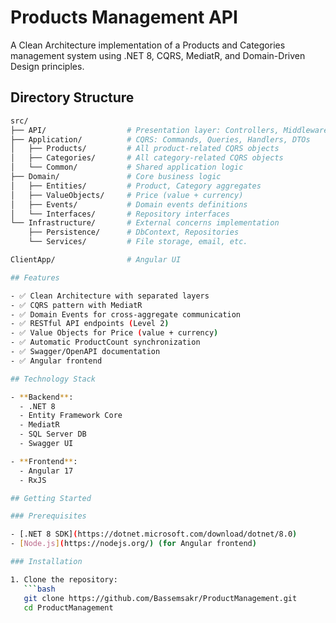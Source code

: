 # Products Management API

A Clean Architecture implementation of a Products and Categories management system using .NET 8, CQRS, MediatR, and Domain-Driven Design principles.

## Directory Structure

```bash
src/
├── API/                  # Presentation layer: Controllers, Middleware
├── Application/          # CQRS: Commands, Queries, Handlers, DTOs
│   ├── Products/         # All product-related CQRS objects
│   ├── Categories/       # All category-related CQRS objects
│   └── Common/           # Shared application logic
├── Domain/               # Core business logic
│   ├── Entities/         # Product, Category aggregates
│   ├── ValueObjects/     # Price (value + currency)
│   ├── Events/           # Domain events definitions
│   └── Interfaces/       # Repository interfaces
└── Infrastructure/       # External concerns implementation
    ├── Persistence/      # DbContext, Repositories
    └── Services/         # File storage, email, etc.

ClientApp/                # Angular UI 

## Features

- ✅ Clean Architecture with separated layers
- ✅ CQRS pattern with MediatR
- ✅ Domain Events for cross-aggregate communication
- ✅ RESTful API endpoints (Level 2)
- ✅ Value Objects for Price (value + currency)
- ✅ Automatic ProductCount synchronization
- ✅ Swagger/OpenAPI documentation
- ✅ Angular frontend

## Technology Stack

- **Backend**:
  - .NET 8
  - Entity Framework Core
  - MediatR
  - SQL Server DB
  - Swagger UI

- **Frontend**:
  - Angular 17
  - RxJS

## Getting Started

### Prerequisites

- [.NET 8 SDK](https://dotnet.microsoft.com/download/dotnet/8.0)
- [Node.js](https://nodejs.org/) (for Angular frontend)

### Installation

1. Clone the repository:
   ```bash
   git clone https://github.com/Bassemsakr/ProductManagement.git
   cd ProductManagement
